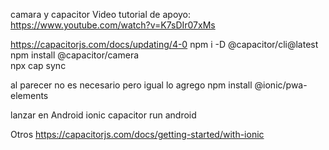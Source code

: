 

camara y capacitor
Video tutorial de apoyo:
https://www.youtube.com/watch?v=K7sDIr07xMs


https://capacitorjs.com/docs/updating/4-0
npm i -D @capacitor/cli@latest
npm install @capacitor/camera   
npx cap sync

al parecer no es necesario pero igual lo agrego
npm install @ionic/pwa-elements

lanzar en Android
ionic capacitor run android  


Otros
https://capacitorjs.com/docs/getting-started/with-ionic
